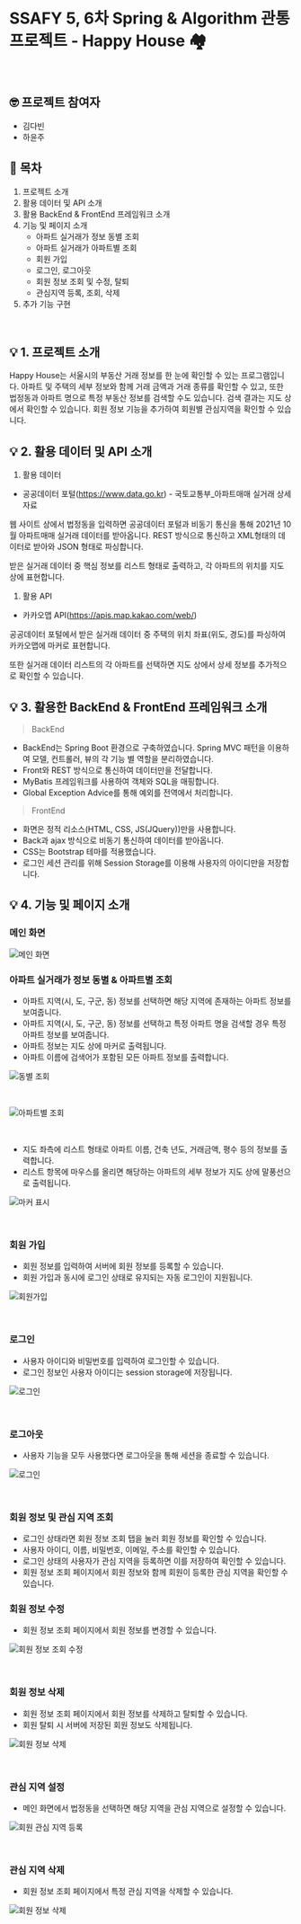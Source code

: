 # SSAFY 5, 6차 Spring & Algorithm 관통 프로젝트 - Happy House 🏘

<br>

## 🤓 프로젝트 참여자

- 김다빈
- 하윤주

## 📌 목차

1. 프로젝트 소개
2. 활용 데이터 및 API 소개
3. 활용 BackEnd & FrontEnd 프레임워크 소개
4. 기능 및 페이지 소개
   - 아파트 실거래가 정보 동별 조회
   - 아파트 실거래가 아파트별 조회
   - 회원 가입
   - 로그인, 로그아웃
   - 회원 정보 조회 및 수정, 탈퇴
   - 관심지역 등록, 조회, 삭제
5. 추가 기능 구현

<br>

## 💡 1. 프로젝트 소개

Happy House는 서울시의 부동산 거래 정보를 한 눈에 확인할 수 있는 프로그램입니다. 아파트 및 주택의 세부 정보와 함께 거래 금액과 거래 종류를 확인할 수 있고, 또한 법정동과 아파트 명으로 특정 부동산 정보를 검색할 수도 있습니다. 검색 결과는 지도 상에서 확인할 수 있습니다. 회원 정보 기능을 추가하여 회원별 관심지역을 확인할 수 있습니다.

## 💡 2. 활용 데이터 및 API 소개

1. 활용 데이터

- 공공데이터 포털(https://www.data.go.kr) - 국토교통부\_아파트매매 실거래 상세 자료

웹 사이트 상에서 법정동을 입력하면 공공데이터 포털과 비동기 통신을 통해 2021년 10월 아파트매매 실거래 데이터를 받아옵니다. REST 방식으로 통신하고 XML형태의 데이터로 받아와 JSON 형태로 파싱합니다.

받은 실거래 데이터 중 핵심 정보를 리스트 형태로 출력하고, 각 아파트의 위치를 지도 상에 표현합니다.

1. 활용 API

- 카카오맵 API(https://apis.map.kakao.com/web/)

공공데이터 포털에서 받은 실거래 데이터 중 주택의 위치 좌표(위도, 경도)를 파싱하여 카카오맵에 마커로 표현합니다.

또한 실거래 데이터 리스트의 각 아파트를 선택하면 지도 상에서 상세 정보를 추가적으로 확인할 수 있습니다.

## 💡 3. 활용한 BackEnd & FrontEnd 프레임워크 소개

> BackEnd

- BackEnd는 Spring Boot 환경으로 구축하였습니다. Spring MVC 패턴을 이용하여 모델, 컨트롤러, 뷰의 각 기능 별 역할을 분리하였습니다.
- Front와 REST 방식으로 통신하여 데이터만을 전달합니다.
- MyBatis 프레임워크를 사용하여 객체와 SQL을 매핑합니다.
- Global Exception Advice를 통해 예외를 전역에서 처리합니다.

> FrontEnd

- 화면은 정적 리소스(HTML, CSS, JS(JQuery))만을 사용합니다.
- Back과 ajax 방식으로 비동기 통신하여 데이터를 받아옵니다.
- CSS는 Bootstrap 테마를 적용했습니다.
- 로그인 세션 관리를 위해 Session Storage를 이용해 사용자의 아이디만을 저장합니다.

## 💡 4. 기능 및 페이지 소개

### 메인 화면

![메인 화면](./images/main.gif)

### 아파트 실거래가 정보 동별 & 아파트별 조회

- 아파트 지역(시, 도, 구군, 동) 정보를 선택하면 해당 지역에 존재하는 아파트 정보를 보여줍니다.
- 아파트 지역(시, 도, 구군, 동) 정보를 선택하고 특정 아파트 명을 검색할 경우 특정 아파트 정보를 보여줍니다.
- 아파트 정보는 지도 상에 마커로 출력됩니다.
- 아파트 이름에 검색어가 포함된 모든 아파트 정보를 출력합니다.

![동별 조회](./images/searchDong.gif)

<br>

![아파트별 조회](./images/searchApt.gif)

<br>

- 지도 좌측에 리스트 형태로 아파트 이름, 건축 년도, 거래금액, 평수 등의 정보를 출력합니다.
- 리스트 항목에 마우스를 올리면 해당하는 아파트의 세부 정보가 지도 상에 말풍선으로 출력됩니다.

![마커 표시](./images/searchMarker.gif)

<br>

### 회원 가입

- 회원 정보를 입력하여 서버에 회원 정보를 등록할 수 있습니다.
- 회원 가입과 동시에 로그인 상태로 유지되는 자동 로그인이 지원됩니다.

![회원가입](./images/signUp.gif)

<br>

### 로그인

- 사용자 아이디와 비밀번호를 입력하여 로그인할 수 있습니다.
- 로그인 정보인 사용자 아이디는 session storage에 저장됩니다.

![로그인](./images/login.gif)

<br>

### 로그아웃

- 사용자 기능을 모두 사용했다면 로그아웃을 통해 세션을 종료할 수 있습니다.

![로그인](./images/logout.gif)

<br>

### 회원 정보 및 관심 지역 조회

- 로그인 상태라면 회원 정보 조회 탭을 눌러 회원 정보를 확인할 수 있습니다.
- 사용자 아이디, 이름, 비밀번호, 이메일, 주소를 확인할 수 있습니다.
- 로그인 상태의 사용자가 관심 지역을 등록하면 이를 저장하여 확인할 수 있습니다.
- 회원 정보 조회 페이지에서 회원 정보와 함께 회원이 등록한 관심 지역을 확인할 수 있습니다.

### 회원 정보 수정

- 회원 정보 조회 페이지에서 회원 정보를 변경할 수 있습니다.

![회원 정보 조회 수정](./images/userUpdate.gif)

<br>

### 회원 정보 삭제

- 회원 정보 조회 페이지에서 회원 정보를 삭제하고 탈퇴할 수 있습니다.
- 회원 탈퇴 시 서버에 저장된 회원 정보도 삭제됩니다.

![회원 정보 삭제](./images/userDelete.gif)

<br>

### 관심 지역 설정

- 메인 화면에서 법정동을 선택하면 해당 지역을 관심 지역으로 설정할 수 있습니다.

![회원 관심 지역 등록](./images/favUpdate.gif)

<br>

### 관심 지역 삭제

- 회원 정보 조회 페이지에서 특정 관심 지역을 삭제할 수 있습니다.

![회원 정보 삭제](./images/favDelete.gif)

<br>
